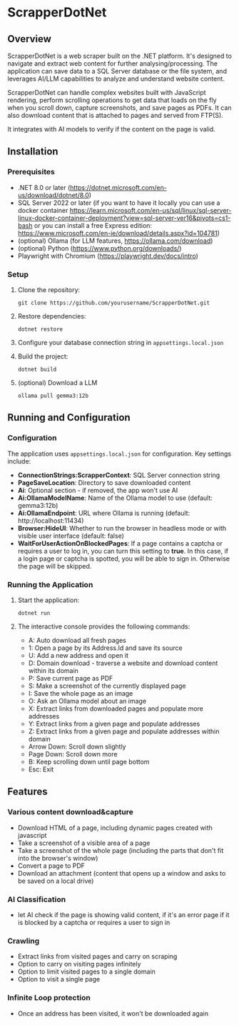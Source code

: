 # ScrapperDotNet

## Overview

ScrapperDotNet is a web scraper built on the .NET platform. It's designed to navigate and extract web content for further analysing/processing. The application can save data to a SQL Server database or the file system, and leverages AI/LLM capabilities to analyze and understand website content. 

ScrapperDotNet can handle complex websites built with JavaScript rendering, perform scrolling operations to get data that loads on the fly when you scroll down, capture screenshots, and save pages as PDFs. It can also download content that is attached to pages and served from FTP(S). 

It integrates with AI models to verify if the content on the page is valid.

## Installation

### Prerequisites

- .NET 8.0 or later (https://dotnet.microsoft.com/en-us/download/dotnet/8.0)
- SQL Server 2022 or later (if you want to have it locally you can use a docker container https://learn.microsoft.com/en-us/sql/linux/sql-server-linux-docker-container-deployment?view=sql-server-ver16&pivots=cs1-bash or you can install a free Express edition: https://www.microsoft.com/en-ie/download/details.aspx?id=104781)
- (optional) Ollama (for LLM features, https://ollama.com/download)
- (optional) Python (https://www.python.org/downloads/)
- Playwright with Chromium (https://playwright.dev/docs/intro)

### Setup

1. Clone the repository:
   ```
   git clone https://github.com/yourusername/ScrapperDotNet.git
   ```

2. Restore dependencies:
   ```
   dotnet restore
   ```

3. Configure your database connection string in `appsettings.local.json`

4. Build the project:
   ```
   dotnet build
   ```

5. (optional) Download a LLM
   ```
   ollama pull gemma3:12b
   ```

## Running and Configuration

### Configuration

The application uses `appsettings.local.json` for configuration. Key settings include:

- **ConnectionStrings:ScrapperContext**: SQL Server connection string
- **PageSaveLocation**: Directory to save downloaded content
- **Ai**: Optional section - if removed, the app won't use AI
- **Ai:OllamaModelName**: Name of the Ollama model to use (default: gemma3:12b)
- **Ai:OllamaEndpoint**: URL where Ollama is running (default: http://localhost:11434)
- **Browser:HideUI**: Whether to run the browser in headless mode or with visible user interface (default: false)
- **WaitForUserActionOnBlockedPages**: If a page contains a captcha or requires a user to log in, you can turn this setting to **true**. In this case, if a login page or captcha is spotted, you will be able to sign in. Otherwise the page will be skipped.

### Running the Application

1. Start the application:
   ```
   dotnet run
   ```

2. The interactive console provides the following commands:
   - A: Auto download all fresh pages
   - 1: Open a page by its Address.Id and save its source
   - U: Add a new address and open it
   - D: Domain download - traverse a website and download content within its domain
   - P: Save current page as PDF
   - S: Make a screenshot of the currently displayed page
   - I: Save the whole page as an image
   - O: Ask an Ollama model about an image
   - X: Extract links from downloaded pages and populate more addresses
   - Y: Extract links from a given page and populate addresses
   - Z: Extract links from a given page and populate addresses within domain
   - Arrow Down: Scroll down slightly
   - Page Down: Scroll down more
   - B: Keep scrolling down until page bottom
   - Esc: Exit

## Features

### Various content download&capture
- Download HTML of a page, including dynamic pages created with javascript 
- Take a screenshot of a visible area of a page
- Take a screenshot of the whole page (including the parts that don't fit into the browser's window)
- Convert a page to PDF
- Download an attachment (content that opens up a window and asks to be saved on a local drive)

### AI Classification
- let AI check if the page is showing valid content, if it's an error page if it is blocked by a captcha or requires a user to sign in

### Crawling
- Extract links from visited pages and carry on scraping
- Option to carry on visiting pages infinitely 
- Option to limit visited pages to a single domain
- Option to visit a single page

### Infinite Loop protection
- Once an address has been visited, it won't be downloaded again
